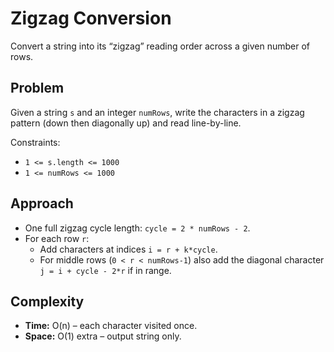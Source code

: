 # Zigzag Conversion

Convert a string into its “zigzag” reading order across a given number of rows.

## Problem
Given a string `s` and an integer `numRows`, write the characters in a zigzag
pattern (down then diagonally up) and read line-by-line.

Constraints:
* `1 <= s.length <= 1000`
* `1 <= numRows <= 1000`

## Approach
- One full zigzag cycle length: `cycle = 2 * numRows - 2`.
- For each row `r`:
  - Add characters at indices `i = r + k*cycle`.
  - For middle rows (`0 < r < numRows-1`) also add the diagonal character  
    `j = i + cycle - 2*r` if in range.

## Complexity
* **Time:** O(n) – each character visited once.
* **Space:** O(1) extra – output string only.
